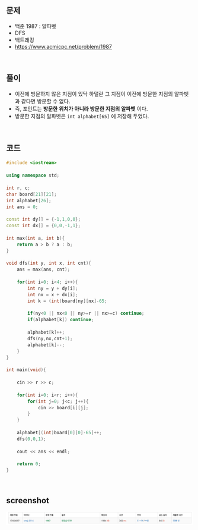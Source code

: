 ## 문제
- 백준 1987 : 알파벳
- DFS
- 백트래킹
- https://www.acmicpc.net/problem/1987

<br/>

## 풀이
- 이전에 방문하지 않은 지점이 있닥 하덜랃 그 지점이 이전에 방문한 지점의 알파벳과 같다면 방문할 수 없다.
- 즉, 포인트는 **방문한 위치가 아니라 방문한 지점의 알파벳** 이다.
- 방문한 지점의 알파벳은 ```int alphabet[65]``` 에 저장해 두었다.

<br/>

## 코드

```c++
#include <iostream>

using namespace std;

int r, c;
char board[21][21];
int alphabet[26];
int ans = 0;

const int dy[] = {-1,1,0,0};
const int dx[] = {0,0,-1,1};

int max(int a, int b){
    return a > b ? a : b;
}

void dfs(int y, int x, int cnt){
    ans = max(ans, cnt);
    
    for(int i=0; i<4; i++){
        int ny = y + dy[i];
        int nx = x + dx[i];
        int k = (int)board[ny][nx]-65;
        
        if(ny<0 || nx<0 || ny>=r || nx>=c) continue;
        if(alphabet[k]) continue;
        
        alphabet[k]++;
        dfs(ny,nx,cnt+1);
        alphabet[k]--;
    }
}

int main(void){
    
    cin >> r >> c;

    for(int i=0; i<r; i++){
        for(int j=0; j<c; j++){
            cin >> board[i][j];
        }
    }
    
    alphabet[(int)board[0][0]-65]++;
    dfs(0,0,1);
    
    cout << ans << endl;
    
    return 0;
}

```

<br/>


## screenshot
![screenshot](./screenshots/boj1987.png)

<br/>

